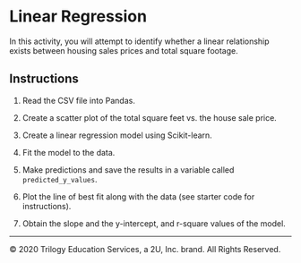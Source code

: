 # Linear Regression

In this activity, you will attempt to identify whether a linear relationship exists between housing sales prices and total square footage.

## Instructions

1. Read the CSV file into Pandas.

2. Create a scatter plot of the total square feet vs. the house sale price.

3. Create a linear regression model using Scikit-learn.

4. Fit the model to the data.

5. Make predictions and save the results in a variable called `predicted_y_values`.

6. Plot the line of best fit along with the data (see starter code for instructions).

7. Obtain the slope and the y-intercept, and r-square values of the model.

---

© 2020 Trilogy Education Services, a 2U, Inc. brand. All Rights Reserved.
